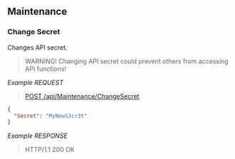 ## Maintenance

### Change Secret

Changes API secret. 

> WARNING! Changing API secret could prevent others from accessing API functions!

*Example REQUEST*
> [POST /api/Maintenance/ChangeSecret](swagger#operation--api-Maintenance-ChangeSecret-post)
```json
{
  "Secret": "MyNewS3cr3t"
}
```

*Example RESPONSE*
> HTTP/1.1 200 OK
